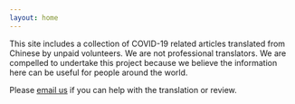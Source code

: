 ```yaml
---
layout: home
---
```


This site includes a collection of COVID-19 related articles translated from Chinese by unpaid volunteers. We are not professional translators. We are compelled to undertake this project because we believe the information here can be useful for people around the world.

<!-- https://www.albionresearch.com/misc/obfuscator.php -->

Please <a href="mail&#116;o&#58;&#37;6D&#97;g%6&#55;i&#37;65%6E%&#54;A202%30%4&#48;gma&#105;l&#46;%&#54;3om" target="_blank" alt="contact us">email us</a> if you can help with the translation or review.
